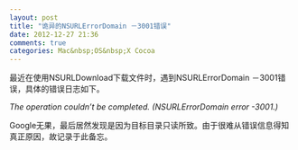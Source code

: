 ```yaml
---
layout: post
title: "诡异的NSURLErrorDomain －3001错误"
date: 2012-12-27 21:36
comments: true
categories: Mac&nbsp;OS&nbsp;X Cocoa
---
```


最近在使用NSURLDownload下载文件时，遇到NSURLErrorDomain －3001错误，具体的错误日志如下。

*The operation couldn’t be completed. (NSURLErrorDomain error -3001.)*

Google无果，最后居然发现是因为目标目录只读所致。由于很难从错误信息得知真正原因，故记录于此备忘。
